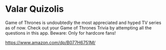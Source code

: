 # Valar Quizolis
Game of Thrones is undoubtedly the most appreciated and hyped TV series as of now. Check out your Game of Thrones Trivia by attempting all the questions in this app.
Beware: Only for hardcore fans!

https://www.amazon.com/dp/B077H6751M/

